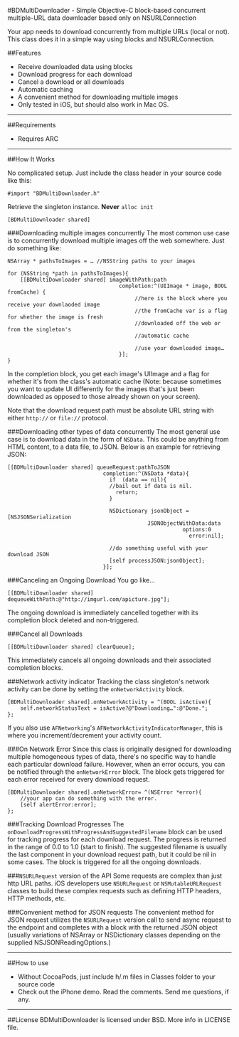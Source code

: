 #BDMultiDownloader - Simple Objective-C block-based concurrent multiple-URL data downloader based only on NSURLConnection

Your app needs to download concurrently from multiple URLs (local or not). This class does it in a simple way using blocks and NSURLConnection.

##Features
- Receive downloaded data using blocks
- Download progress for each download
- Cancel a download or all downloads
- Automatic caching
- A convenient method for downloading multiple images 
- Only tested in iOS, but should also work in Mac OS. 

---

##Requirements
- Requires ARC

---

##How It Works

No complicated setup. Just include the class header in your source code like this:

	#import "BDMultiDownloader.h"
	
Retrieve the singleton instance. __Never__ `alloc init`

	[BDMultiDownloader shared]


###Downloading multiple images concurrently	
The most common use case is to concurrently download multiple images off the web somewhere. Just do something like:

	NSArray * pathsToImages = … //NSString paths to your images
	
	for	(NSString *path in pathsToImages){
		[[BDMultiDownloader shared] imageWithPath:path
	                                   completion:^(UIImage * image, BOOL fromCache) {
											//here is the block where you receive your downlaoded image
											//the fromCache var is a flag for whether the image is fresh
											//downloaded off the web or from the singleton's 
											//automatic cache
											
											//use your downloaded image…
	                                   }];
    }

In the completion block, you get each image's UIImage and a flag for whether it's from the class's automatic cache (Note: because sometimes you want to update UI differently for the images that's just been downloaded as opposed to those already shown on your screen).

Note that the download request path must be absolute URL string with either `http://` or `file://` protocol.

###Downloading other types of data concurrently
The most general use case is to download data in the form of `NSData`. This could be anything from HTML content, to a data file, to JSON. Below is an example for retrieving JSON:

	[[BDMultiDownloader shared] queueRequest:pathToJSON
								  completion:^(NSData *data){
								  	if	(data == nil){
								  	//bail out if data is nil.
								  	  return;
								  	}
								  	
								  	NSDictionary jsonObject = [NSJSONSerialization 
								  				JSONObjectWithData:data
                                            	           options:0
                                              	             error:nil];
                                              	             
                                    //do something useful with your download JSON          	             
                                    [self processJSON:jsonObject];
								  }];	
								  
###Canceling an Ongoing Download
You go like…
	
	[[BDMultiDownloader shared] dequeueWithPath:@"http://imgurl.com/apicture.jpg"];

The ongoing download is immediately cancelled together with its completion block deleted and non-triggered.

###Cancel all Downloads

	[[BDMultiDownloader shared] clearQueue];
	
This immediately cancels all ongoing downloads and their associated completion blocks.								  

###Network activity indicator
Tracking the class singleton's network activity can be done by setting the `onNetworkActivity` block.

	[BDMultiDownloader shared].onNetworkActivity = ^(BOOL isActive){
		self.networkStatusText = isActive?@"Downloading…":@"Done.";
	};

If you also use `AFNetworking`'s `AFNetworkActivityIndicatorManager`, this is where you increment/decrement your activity count.

###On Network Error
Since this class is originally designed for downloading multiple homogeneous types of data, there's no specific way to handle each particular download failure. However, when an error occurs, you can be notified through the `onNetworkError` block. The block gets triggered for each error received for every download request.

	[BDMultiDownloader shared].onNetworkError= ^(NSError *error){
		//your app can do something with the error.
		[self alertError:error];
	};

###Tracking Download Progresses
The `onDownloadProgressWithProgressAndSuggestedFilename` block can be used for tracking progress for each download request. The progress is returned in the range of 0.0 to 1.0 (start to finish). The suggested filename is usually the last component in your download request path, but it could be nil in some cases. The block is triggered for all the ongoing downloads. 

	
###`NSURLRequest` version of the API
Some requests are complex than just http URL paths. iOS developers use `NSURLRequest` or `NSMutableURLRequest` classes to build these complex requests such as defining HTTP headers, HTTP methods, etc.

###Convenient method for JSON requests
The convenient method for JSON request utilizes the `NSURLRequest` version call to send async request to the endpoint and completes with a block with the returned JSON object (usually variations of NSArray or NSDictionary classes depending on the supplied NSJSONReadingOptions.)


---

##How to use
- Without CocoaPods, just include h/.m files in Classes folder to your source code
- Check out the iPhone demo. Read the comments. Send me questions, if any.
 
 
---

##License
BDMultiDownloader is licensed under BSD. More info in LICENSE file.